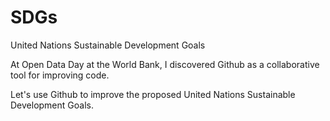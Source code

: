 SDGs
====

United Nations Sustainable Development Goals

At Open Data Day at the World Bank, I discovered Github as a collaborative tool for improving code.

Let's use Github to improve the proposed United Nations Sustainable Development Goals.
